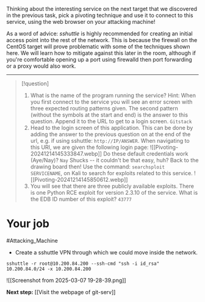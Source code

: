 Thinking about the interesting service on the next target that we discovered in the previous task, pick a pivoting technique and use it to connect to this service, using the web browser on your attacking machine! 

As a word of advice: *sshuttle* is highly recommended for creating an initial access point into the rest of the network. This is because the firewall on the CentOS target will prove problematic with some of the techniques shown here. We will learn how to mitigate against this later in the room, although if you're comfortable opening up a port using firewalld then port forwarding or a proxy would also work.

---

> [!question]
>1. What is the name of the program running the service? Hint: When you first connect to the service you will see an error screen with three expected routing patterns given. The second pattern (without the symbols at the start and end) is the answer to this question. Append it to the URL to get to a login screen.
>`Gitstack`
>2. Head to the login screen of this application. This can be done by adding the answer to the previous question on at the end of the url, e.g. if using sshuttle:  `http://IP/ANSWER`. When navigating to this URI, we are given the following login page:
>![[Pivoting-20241214145333847.webp]]
>Do these default credentials work (Aye/Nay)?
>`Nay`
>Shucks -- it couldn't be that easy, huh? Back to the drawing board then! Use the command: `searchsploit SERVICENAME`, on Kali to search for exploits related to this service.
>![[Pivoting-20241214145850612.webp]]
>3. You will see that there are three publicly available exploits. There is one Python RCE exploit for version 2.3.10 of the service. What is the EDB ID number of this exploit?
>`43777`


# Your job

#Attacking_Machine 
- Create a sshuttle VPN through which we could move inside the network.

```
sshuttle -r root@10.200.84.200 --ssh-cmd "ssh -i id_rsa" 10.200.84.0/24 -x 10.200.84.200
```

![[Screenshot from 2025-03-07 19-28-39.png]]



**Next step:** [[Visit the webpage of git-serv]]





